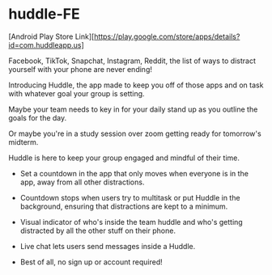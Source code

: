# huddle-FE
[Android Play Store Link][https://play.google.com/store/apps/details?id=com.huddleapp.us]

Facebook, TikTok, Snapchat, Instagram, Reddit, the list of ways to distract yourself with your phone are never ending!

Introducing Huddle, the app made to keep you off of those apps and on task with whatever goal your group is setting.

Maybe your team needs to key in for your daily stand up as you outline the goals for the day.

Or maybe you're in a study session over zoom getting ready for tomorrow's midterm.

Huddle is here to keep your group engaged and mindful of their time.

* Set a countdown in the app that only moves when everyone is in the app, away from all other distractions.

* Countdown stops when users try to multitask or put Huddle in the background, ensuring that distractions are kept to a minimum.

* Visual indicator of who's inside the team huddle and who's getting distracted by all the other stuff on their phone.

* Live chat lets users send messages inside a Huddle.

* Best of all, no sign up or account required!
